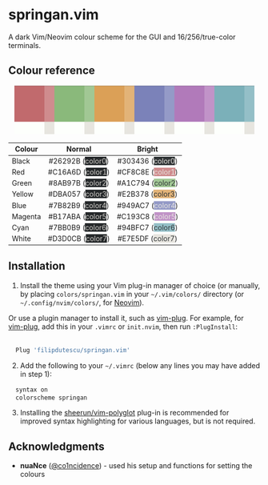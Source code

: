 # springan.vim

A dark Vim/Neovim colour scheme for the GUI and 16/256/true-color terminals.

## Colour reference

<p align="center">
  <img src="https://github.com/filipdutescu/springan.vim/raw/master/img/colours.png" alt="springan.vim colours"/>
</p>

| Colour  | Normal                                                                 | Bright                                                                                     |
|---------|:----------------------------------------------------------------------:|:------------------------------------------------------------------------------------------:|
| Black   | #26292B (<span style="background-color: #26292B; color: #D3D0CB;">color0</span>) | #303436 (<span style="background-color: #303436; color: #E7E5DF;">color0</span>) |
| Red     | #C16A6D (<span style="background-color: #26292B; color: #D3D0CB;">color1</span>) | #CF8C8E (<span style="background-color: #CF8C8E; color: #E7E5DF;">color1</span>) |
| Green   | #8AB97B (<span style="background-color: #26292B; color: #D3D0CB;">color2</span>) | #A1C794 (<span style="background-color: #A1C794; color: #303436;">color2</span>) |
| Yellow  | #DBA057 (<span style="background-color: #26292B; color: #D3D0CB;">color3</span>) | #E2B378 (<span style="background-color: #E2B378; color: #303436;">color3</span>) |
| Blue    | #7B82B9 (<span style="background-color: #26292B; color: #D3D0CB;">color4</span>) | #949AC7 (<span style="background-color: #949AC7; color: #E7E5DF;">color4</span>) |
| Magenta | #B17ABA (<span style="background-color: #26292B; color: #D3D0CB;">color5</span>) | #C193C8 (<span style="background-color: #C193C8; color: #E7E5DF;">color5</span>) |
| Cyan    | #7BB0B9 (<span style="background-color: #26292B; color: #D3D0CB;">color6</span>) | #94BFC7 (<span style="background-color: #94BFC7; color: #303436;">color6</span>) |
| White   | #D3D0CB (<span style="background-color: #26292B; color: #D3D0CB;">color7</span>) | #E7E5DF (<span style="background-color: #E7E5DF; color: #303436;">color7</span>) |

## Installation

1. Install the theme using your Vim plug-in manager of choice (or manually, by
placing `colors/springan.vim` in your `~/.vim/colors/` directory (or `~/.config/nvim/colors/`,
for [Neovim](https://github.com/neovim/neovim)).

Or use a plugin manager to install it, such as [vim-plug](https://github.com/junegunn/vim-plug).
For example, for [vim-plug](https://github.com/junegunn/vim-plug), add this in your
`.vimrc` or `init.nvim`, then run `:PlugInstall`:

```bash

  Plug 'filipdutescu/springan.vim'

```

2. Add the following to your `~/.vimrc` (below any lines you may have added in step
1):

 ```vim
   syntax on
   colorscheme springan
 ```

3. Installing the [sheerun/vim-polyglot](https://github.com/sheerun/vim-polyglot)
plug-in is recommended for improved syntax highlighting for various languages, but
is not required.

## Acknowledgments

* **nuaNce** ([@co1ncidence](https://github.com/co1ncidence)) - used his setup
and functions for setting the colours

